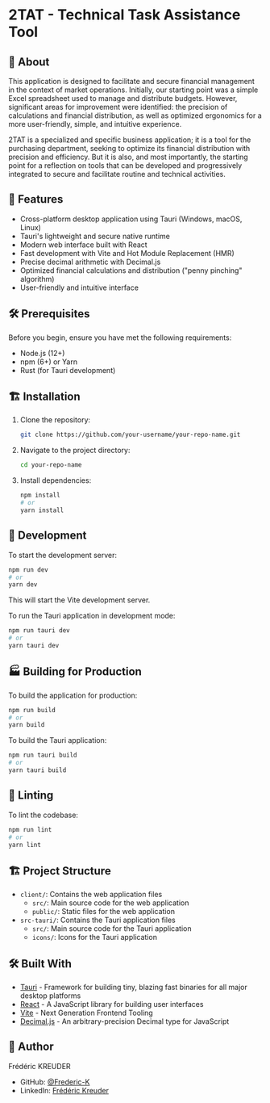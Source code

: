 # 2TAT - Technical Task Assistance Tool

## 📖 About

This application is designed to facilitate and secure financial management in the context of market operations. Initially, our starting point was a simple Excel spreadsheet used to manage and distribute budgets. However, significant areas for improvement were identified: the precision of calculations and financial distribution, as well as optimized ergonomics for a more user-friendly, simple, and intuitive experience.

2TAT is a specialized and specific business application; it is a tool for the purchasing department, seeking to optimize its financial distribution with precision and efficiency. But it is also, and most importantly, the starting point for a reflection on tools that can be developed and progressively integrated to secure and facilitate routine and technical activities.

## 🚀 Features

- Cross-platform desktop application using Tauri (Windows, macOS, Linux)
- Tauri's lightweight and secure native runtime
- Modern web interface built with React
- Fast development with Vite and Hot Module Replacement (HMR)
- Precise decimal arithmetic with Decimal.js
- Optimized financial calculations and distribution ("penny pinching" algorithm)
- User-friendly and intuitive interface

## 🛠️ Prerequisites

Before you begin, ensure you have met the following requirements:

- Node.js (12+)
- npm (6+) or Yarn
- Rust (for Tauri development)

## 🏗️ Installation

1. Clone the repository:

   ```bash
   git clone https://github.com/your-username/your-repo-name.git
   ```

2. Navigate to the project directory:

   ```bash
   cd your-repo-name
   ```

3. Install dependencies:
   ```bash
   npm install
   # or
   yarn install
   ```

## 🚦 Development

To start the development server:

```bash
npm run dev
# or
yarn dev
```

This will start the Vite development server.

To run the Tauri application in development mode:

```bash
npm run tauri dev
# or
yarn tauri dev
```

## 🏭 Building for Production

To build the application for production:

```bash
npm run build
# or
yarn build
```

To build the Tauri application:

```bash
npm run tauri build
# or
yarn tauri build
```

## 🧹 Linting

To lint the codebase:

```bash
npm run lint
# or
yarn lint
```

## 🏗️ Project Structure

- `client/`: Contains the web application files
  - `src/`: Main source code for the web application
  - `public/`: Static files for the web application
- `src-tauri/`: Contains the Tauri application files
  - `src/`: Main source code for the Tauri application
  - `icons/`: Icons for the Tauri application

## 🛠️ Built With

- [Tauri](https://tauri.app/) - Framework for building tiny, blazing fast binaries for all major desktop platforms
- [React](https://reactjs.org/) - A JavaScript library for building user interfaces
- [Vite](https://vitejs.dev/) - Next Generation Frontend Tooling
- [Decimal.js](https://mikemcl.github.io/decimal.js/) - An arbitrary-precision Decimal type for JavaScript

## 👤 Author

Frédéric KREUDER

- GitHub: [@Frederic-K](https://github.com/Frederic-K)
- LinkedIn: [Frédéric Kreuder](www.linkedin.com/in/frédéric-kreuder)

```

```
